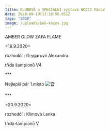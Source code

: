 ```yaml
---
title: KLUBOVÁ a SPECIÁLNÍ výstava BCCCZ Kácov
date: 2020-09-19T13:18:56.051Z
tags: "2020"
image: /uploads/bak-kácov.jpg
---
```

AMBER GLOW ZAFA FLAME

<!--StartFragment-->

\=19.9.2020=

rozhodčí : Grygarová Alexandra

třída šampionů V4

\*\**

Nejlepší pár 1.místo ![🏆](https://static.xx.fbcdn.net/images/emoji.php/v9/tbe/1/16/1f3c6.png)

\*\**

\=20.9.2020=

rozhodčí : Klímová Lenka

třída šampionů V

<!--EndFragment-->